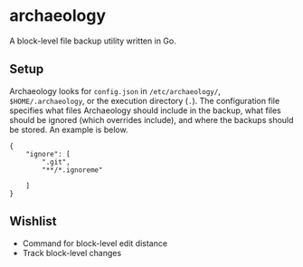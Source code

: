 # archaeology

A block-level file backup utility written in Go.

## Setup

Archaeology looks for `config.json` in `/etc/archaeology/`, `$HOME/.archaeology`, or the execution directory (`.`).
The configuration file specifies what files Archaeology should include in the backup,
what files should be ignored (which overrides include), and where the backups should be stored.
An example is below.  

    {
        "ignore": [
            ".git",
            "**/*.ignoreme"

        ]
    }

## Wishlist

* Command for block-level edit distance
* Track block-level changes